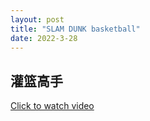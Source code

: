 ```yaml
---
layout: post
title: "SLAM DUNK basketball"
date: 2022-3-28
---
```


<h2>灌篮高手</h2>

<a href="https://www.bilibili.com/video/BV1Vi4y1f7B7?spm_id_from=333.999.0.0">Click to watch video</a>
